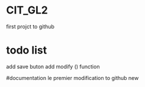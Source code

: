 # CIT_GL2
first projct to github

# todo list 
add save buton
add modify () function

#documentation
le premier modification to github new
